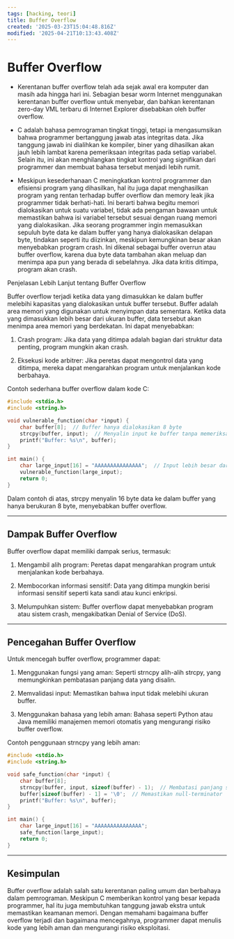 ```yaml
---
tags: [hacking, teori]
title: Buffer Overflow
created: '2025-03-23T15:04:48.816Z'
modified: '2025-04-21T10:13:43.408Z'
---
```


# Buffer Overflow

- Kerentanan buffer overflow telah ada sejak awal era komputer dan masih ada hingga hari ini. Sebagian besar worm Internet menggunakan kerentanan buffer overflow untuk menyebar, dan bahkan kerentanan zero-day VML terbaru di Internet Explorer disebabkan oleh buffer overflow.

- C adalah bahasa pemrograman tingkat tinggi, tetapi ia mengasumsikan bahwa programmer bertanggung jawab atas integritas data. Jika tanggung jawab ini dialihkan ke kompiler, biner yang dihasilkan akan jauh lebih lambat karena pemeriksaan integritas pada setiap variabel. Selain itu, ini akan menghilangkan tingkat kontrol yang signifikan dari programmer dan membuat bahasa tersebut menjadi lebih rumit.

- Meskipun kesederhanaan C meningkatkan kontrol programmer dan efisiensi program yang dihasilkan, hal itu juga dapat menghasilkan program yang rentan terhadap buffer overflow dan memory leak jika programmer tidak berhati-hati. Ini berarti bahwa begitu memori dialokasikan untuk suatu variabel, tidak ada pengaman bawaan untuk memastikan bahwa isi variabel tersebut sesuai dengan ruang memori yang dialokasikan. Jika seorang programmer ingin memasukkan sepuluh byte data ke dalam buffer yang hanya dialokasikan delapan byte, tindakan seperti itu diizinkan, meskipun kemungkinan besar akan menyebabkan program crash. Ini dikenal sebagai buffer overrun atau buffer overflow, karena dua byte data tambahan akan meluap dan menimpa apa pun yang berada di sebelahnya. Jika data kritis ditimpa, program akan crash.

Penjelasan Lebih Lanjut tentang Buffer Overflow

Buffer overflow terjadi ketika data yang dimasukkan ke dalam buffer melebihi kapasitas yang dialokasikan untuk buffer tersebut. Buffer adalah area memori yang digunakan untuk menyimpan data sementara. Ketika data yang dimasukkan lebih besar dari ukuran buffer, data tersebut akan menimpa area memori yang berdekatan. Ini dapat menyebabkan:

1. Crash program: Jika data yang ditimpa adalah bagian dari struktur data penting, program mungkin akan crash.

2. Eksekusi kode arbitrer: Jika peretas dapat mengontrol data yang ditimpa, mereka dapat mengarahkan program untuk menjalankan kode berbahaya.

Contoh sederhana buffer overflow dalam kode C:
```c
#include <stdio.h>
#include <string.h>

void vulnerable_function(char *input) {
    char buffer[8];  // Buffer hanya dialokasikan 8 byte
    strcpy(buffer, input);  // Menyalin input ke buffer tanpa memeriksa panjangnya
    printf("Buffer: %s\n", buffer);
}

int main() {
    char large_input[16] = "AAAAAAAAAAAAAAA";  // Input lebih besar dari buffer
    vulnerable_function(large_input);
    return 0;
}
```

Dalam contoh di atas, strcpy menyalin 16 byte data ke dalam buffer yang hanya berukuran 8 byte, menyebabkan buffer overflow.

---

## Dampak Buffer Overflow

Buffer overflow dapat memiliki dampak serius, termasuk:

1. Mengambil alih program: Peretas dapat mengarahkan program untuk menjalankan kode berbahaya.

2. Membocorkan informasi sensitif: Data yang ditimpa mungkin berisi informasi sensitif seperti kata sandi atau kunci enkripsi.

3. Melumpuhkan sistem: Buffer overflow dapat menyebabkan program atau sistem crash, mengakibatkan Denial of Service (DoS).

---

## Pencegahan Buffer Overflow

Untuk mencegah buffer overflow, programmer dapat:

1. Menggunakan fungsi yang aman: Seperti strncpy alih-alih strcpy, yang memungkinkan pembatasan panjang data yang disalin.

2. Memvalidasi input: Memastikan bahwa input tidak melebihi ukuran buffer.

3. Menggunakan bahasa yang lebih aman: Bahasa seperti Python atau Java memiliki manajemen memori otomatis yang mengurangi risiko buffer overflow.

Contoh penggunaan strncpy yang lebih aman:

```c
#include <stdio.h>
#include <string.h>

void safe_function(char *input) {
    char buffer[8];
    strncpy(buffer, input, sizeof(buffer) - 1);  // Membatasi panjang salinan
    buffer[sizeof(buffer) - 1] = '\0';  // Memastikan null-terminator
    printf("Buffer: %s\n", buffer);
}

int main() {
    char large_input[16] = "AAAAAAAAAAAAAAA";
    safe_function(large_input);
    return 0;
}

```

---

## Kesimpulan

Buffer overflow adalah salah satu kerentanan paling umum dan berbahaya dalam pemrograman. Meskipun C memberikan kontrol yang besar kepada programmer, hal itu juga membutuhkan tanggung jawab ekstra untuk memastikan keamanan memori. Dengan memahami bagaimana buffer overflow terjadi dan bagaimana mencegahnya, programmer dapat menulis kode yang lebih aman dan mengurangi risiko eksploitasi.









